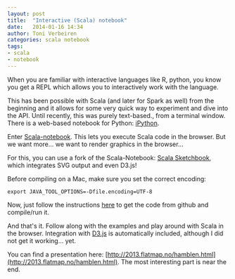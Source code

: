 ```yaml
---
layout: post
title:  "Interactive (Scala) notebook"
date:   2014-01-16 14:34
author: Toni Verbeiren
categories: scala notebook
tags:
- scala
- notebook
---
```

When you are familiar with interactive languages like R, python, you know you get a REPL which allows you to interactively work with the language.

This has been possible with Scala (and later for Spark as well) from the beginning and it allows for some very quick way to experiment and dive into the API. Until recently, this was purely text-based., from a terminal window. There is a web-based notebook for Python: [iPython](http://ipython.org/notebook.html).

Enter [Scala-notebook](https://github.com/Bridgewater/scala-notebook). This lets you execute Scala code in the browser. But we want more... we want to render graphics in the browser...

For this, you can use a fork of the Scala-Notebook: [Scala Sketchbook](https://github.com/n8han/scala-notebook), which integrates SVG output and even D3.js!

Before compiling on a Mac, make sure you set the correct encoding:

```
export JAVA_TOOL_OPTIONS=-Dfile.encoding=UTF-8
```

Now, just follow the instructions [here](http://technically.us/sketchbook) to get the code from github and compile/run it.

And that's it. Follow along with the examples and play around with Scala in the browser. Integration with [D3.js](http://d3js.org/) is automatically included, although I did not get it working... yet.

You can find a presentation here: [http://2013.flatmap.no/hamblen.html](http://2013.flatmap.no/hamblen.html). The most interesting part is near the end.
